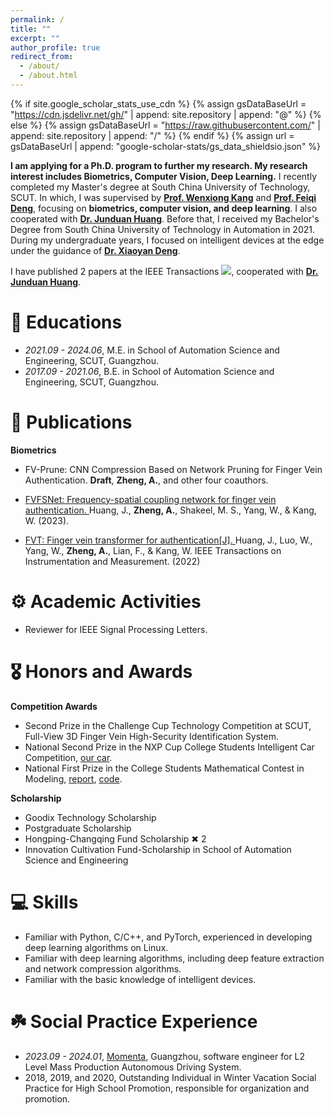 ```yaml
---
permalink: /
title: ""
excerpt: ""
author_profile: true
redirect_from: 
  - /about/
  - /about.html
---
```


{% if site.google_scholar_stats_use_cdn %}
{% assign gsDataBaseUrl = "https://cdn.jsdelivr.net/gh/" | append: site.repository | append: "@" %}
{% else %}
{% assign gsDataBaseUrl = "https://raw.githubusercontent.com/" | append: site.repository | append: "/" %}
{% endif %}
{% assign url = gsDataBaseUrl | append: "google-scholar-stats/gs_data_shieldsio.json" %}

<span class='anchor' id='about-me'></span>

**I am applying for a Ph.D. program to further my research. My research interest includes Biometrics, Computer Vision, Deep Learning.** I recently completed my Master's degree at South China University of Technology, SCUT. In which, I was supervised by **[Prof. Wenxiong Kang](https://www.scholat.com/auwxkang)** and **[Prof. Feiqi Deng](https://yanzhao.scut.edu.cn/open/ExpertInfo.aspx?zjbh=!JRAmWbMdOxrzarf0xUo7w==)**, focusing on **biometrics, computer vision, and deep learning**. I also cooperated with **[Dr. Junduan Huang](https://www.scholat.com/junduanhuang)**. Before that, I received my Bachelor's Degree from South China University of Technology in Automation in 2021. During my undergraduate years, I focused on intelligent devices at the edge under the guidance of **[Dr. Xiaoyan Deng](https://ieeexplore.ieee.org/author/37086300159)**.


I have published 2 papers at the IEEE Transactions <a href='https://scholar.google.com/citations?user=GYHA_S8AAAAJ&hl=zh-CN'><img src="https://img.shields.io/endpoint?url={{ url | url_encode }}&logo=Google%20Scholar&labelColor=f6f6f6&color=9cf&style=flat&label=citations"></a>, cooperated with **[Dr. Junduan Huang](https://www.scholat.com/junduanhuang)**.

<!-- Although I do not have any first-author publications, I have actively participated in several research projects.  -->


# 📖 Educations
- *2021.09 - 2024.06*, M.E. in School of Automation Science and Engineering, SCUT, Guangzhou. 
- *2017.09 - 2021.06*, B.E. in School of Automation Science and Engineering, SCUT, Guangzhou. 


# 📝 Publications 

<div class='paper-box'>
<!-- <div class='paper-box-image'>
<div>
<div class="badge">CVPR 2016</div>
<img src='images/500x300.png' alt="sym" width="100%">
</div>
</div> -->

<!-- [Deep Residual Learning for Image Recognition](https://openaccess.thecvf.com/content_cvpr_2016/papers/He_Deep_Residual_Learning_CVPR_2016_paper.pdf)

**Kaiming He**, Xiangyu Zhang, Shaoqing Ren, Jian Sun -->

**Biometrics** 
- FV-Prune: CNN Compression Based on Network Pruning for Finger Vein Authentication. **Draft**, **Zheng, A.**, and other four coauthors.

- [FVFSNet: Frequency-spatial coupling network for finger vein authentication. ](https://scholar.google.com/citations?view_op=view_citation&hl=zh-CN&user=GYHA_S8AAAAJ&citation_for_view=GYHA_S8AAAAJ:9yKSN-GCB0IC) Huang, J., **Zheng, A.**, Shakeel, M. S., Yang, W., & Kang, W. (2023).

- [FVT: Finger vein transformer for authentication[J]. ](https://scholar.google.com/citations?view_op=view_citation&hl=zh-CN&user=GYHA_S8AAAAJ&citation_for_view=GYHA_S8AAAAJ:d1gkVwhDpl0C) Huang, J., Luo, W., Yang, W., **Zheng, A.**, Lian, F., & Kang, W. IEEE Transactions on Instrumentation and Measurement. (2022)


</div>

# ⚙️ Academic Activities
- Reviewer for IEEE Signal Processing Letters.

# 🎖 Honors and Awards

**Competition Awards** 
- Second Prize in the Challenge Cup Technology Competition at SCUT, Full-View 3D Finger Vein High-Security Identification System.
- National Second Prize in the NXP Cup College Students Intelligent Car Competition, [our car](/images/Intelligent_Vehicle.jpeg).
- National First Prize in the College Students Mathematical Contest in Modeling, [report](https://github.com/Sahala08/CUMCM2019-A/blob/master/docs/A201919002111.pdf), [code](https://github.com/Sahala08/CUMCM2019-A).

**Scholarship** 
- Goodix Technology Scholarship
- Postgraduate Scholarship
- Hongping-Changqing Fund Scholarship ✖ 2
- Innovation Cultivation Fund-Scholarship in School of Automation Science and Engineering

# 💻 Skills
- Familiar with Python, C/C++, and PyTorch, experienced in developing deep learning algorithms on Linux.
- Familiar with deep learning algorithms, including deep feature extraction and network compression algorithms.
- Familiar with the basic knowledge of intelligent devices.

# ☘️ Social Practice Experience
- *2023.09 - 2024.01*, [Momenta](https://www.momenta.cn/ch/), Guangzhou, software engineer for L2 Level Mass Production Autonomous Driving System.
- 2018, 2019, and 2020, Outstanding Individual in Winter Vacation Social Practice for High School Promotion, responsible for organization and promotion.
